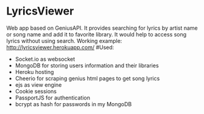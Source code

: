 # LyricsViewer
Web app based on GeniusAPI.
It provides searching for lyrics by artist name or song name and add it to favorite library. It would help to access song lyrics without using search.
Working example: http://lyricsviewer.herokuapp.com/
#Used:
- Socket.io as websocket
- MongoDB for storing users information and their libraries
- Heroku hosting
- Cheerio for scraping genius html pages to get song lyrics
- ejs as view engine
- Cookie sessions
- PassportJS for authentication
- bcrypt as hash for passwords in my MongoDB
